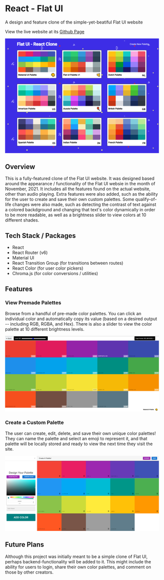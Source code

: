 # React - Flat UI

A design and feature clone of the simple-yet-beatiful Flat UI website

View the live website at its [Github Page](https://epitome87.github.io/React-Flat-UI/)

<img src="github-assets/preview-homepage.png" width="800px">

## Overview

This is a fully-featured clone of the Flat UI website. It was designed based around the appearance / functionality of the Flat UI websie in the month of November, 2021. It includes all the features found on the actual website, other than audio playing. Extra features were also added, such as the ability for the user to create and save their own custom palettes. Some qualify-of-life changes were also made, such as detecting the contrast of text against a colored backdground and changing that text's color dynamically in order to be more readable, as well as a brightness slider to view colors at 10 different shades.

## Tech Stack / Packages

- React
- React Router (v6)
- Material UI
- React Transition Group (for transitions between routes)
- React Color (for user color pickers)
- Chroma.js (for color conversions / utilities)

## Features

### View Premade Palettes

Browse from a handful of pre-made color palettes. You can click an individual color and automatically copy its value (based on a desired output -- including RGB, RGBA, and Hex). There is also a slider to view the color palette at 10 different brightness levels.

<img src="github-assets/preview-palette.png" width="800px">

### Create a Custom Palette

The user can create, edit, delete, and save their own unique color palettes! They can name the palette and select an emoji to represent it, and that palette will be locally stored and ready to view the next time they visit the site.

<img src="github-assets/preview-creation.png" width="800px">

## Future Plans

Although this project was initially meant to be a simple clone of Flat UI, perhaps backend-functionality will be added to it. This might include the ability for users to login, share their own color palettes, and comment on those by other creators.
